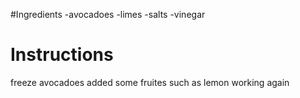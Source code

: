 #Ingredients
-avocadoes
-limes 
-salts 
-vinegar
# Instructions
freeze avocadoes
added some fruites such as lemon
working again

